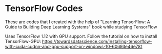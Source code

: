 # TensorFlow Codes
These are codes that I created with the help of "Learning TensorFlow: A Guide to Building Deep Learning Systems" book while studying TensorFlow

Uses TensorFlow 1.12 with GPU support. Follow the tutorial on how to install TensorFlow-GPU:
https://towardsdatascience.com/installing-tensorflow-with-cuda-cudnn-and-gpu-support-on-windows-10-60693e46e781